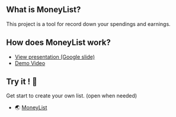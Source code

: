 ## What is MoneyList?
This project is a tool for record down your spendings and earnings.

## How does MoneyList work?
- [View presentation (Google slide)](https://docs.google.com/presentation/d/1mzNzTWuPmF3yvVK8qMLGNeBnSurMgJStn9in3FEZYBY/edit?usp=sharing)
- [Demo Video](https://www.youtube.com/watch?v=R9zR3ATPqRY)

## Try it ! :key:
Get start to create your own list. (open when needed)
- :earth_asia: [MoneyList](https://money-list-github-heroku.herokuapp.com/)
